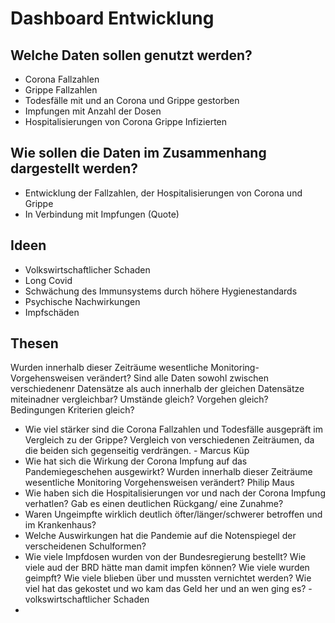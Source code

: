 # Dashboard Entwicklung

## Welche Daten sollen genutzt werden?

- Corona Fallzahlen
- Grippe Fallzahlen
- Todesfälle mit und an Corona und Grippe gestorben
- Impfungen mit Anzahl der Dosen
- Hospitalisierungen von Corona Grippe Infizierten

## Wie sollen die Daten im Zusammenhang dargestellt werden?

- Entwicklung der Fallzahlen, der Hospitalisierungen von Corona und Grippe
- In Verbindung mit Impfungen (Quote)

## Ideen

- Volkswirtschaftlicher Schaden
- Long Covid
- Schwächung des Immunsystems durch höhere Hygienestandards
- Psychische Nachwirkungen
- Impfschäden

## Thesen

Wurden innerhalb dieser Zeiträume wesentliche Monitoring-Vorgehensweisen verändert?
Sind alle Daten sowohl zwischen verschiedenenr Datensätze als auch innerhalb der gleichen Datensätze miteinadner vergleichbar? Umstände gleich? Vorgehen gleich? Bedingungen Kriterien gleich?


- Wie viel stärker sind die Corona Fallzahlen und Todesfälle ausgepräft im Vergleich zu der Grippe? Vergleich von verschiedenen Zeiträumen, da die beiden sich gegenseitig verdrängen. - Marcus Küp
- Wie hat sich die Wirkung der Corona Impfung auf das Pandemiegeschehen ausgewirkt? Wurden innerhalb dieser Zeiträume wesentliche Monitoring Vorgehensweisen verändert? Philip Maus
- Wie haben sich die Hospitalisierungen vor und nach der Corona Impfung verhatlen? Gab es einen deutlichen Rückgang/ eine Zunahme?
- Waren Ungeimpfte wirklich deutlich öfter/länger/schwerer betroffen und im Krankenhaus?
- Welche Auswirkungen hat die Pandemie auf die Notenspiegel der verscheidenen Schulformen?
- Wie viele Impfdosen wurden von der Bundesregierung bestellt? Wie viele aud der BRD hätte man damit impfen können? Wie viele wurden geimpft? Wie viele blieben über und mussten vernichtet werden? Wie viel hat das gekostet und wo kam das Geld her und an wen ging es? - volkswirtschaftlicher Schaden
- 
